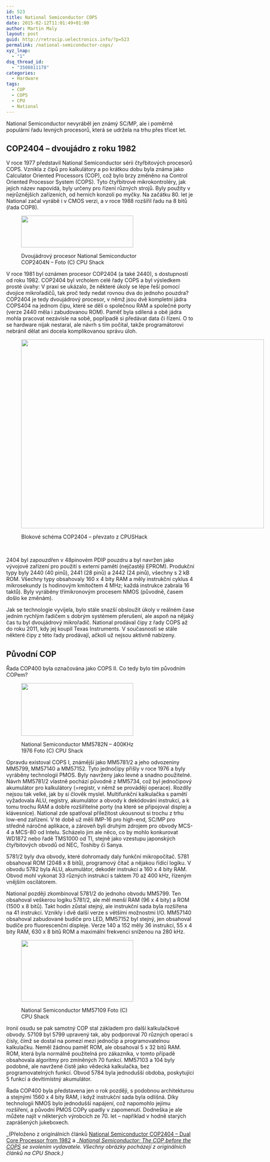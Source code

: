 ```yaml
---
id: 523
title: National Semiconductor COPS
date: 2015-02-12T11:01:49+01:00
author: Martin Maly
layout: post
guid: http://retrocip.uelectronics.info/?p=523
permalink: /national-semiconductor-cops/
xyz_lnap:
  - "1"
dsq_thread_id:
  - "3508811178"
categories:
  - Hardware
tags:
  - COP
  - COPS
  - CPU
  - National
---
```

National Semiconductor nevyráběl jen známý SC/MP, ale i poměrně populární řadu levných procesorů, která se udržela na trhu přes třicet let.

<!--more-->

## COP2404 &#8211; dvoujádro z roku 1982

V roce 1977 představil National Semiconductor sérii čtyřbitových procesorů COPS. Vznikla z čipů pro kalkulátory a po krátkou dobu byla známa jako Calculator Oriented Processors (COP), což bylo brzy změněno na Control Oriented Processor System (COPS). Tyto čtyřbitrové mikrokontroléry, jak jejich název napovídá, byly určeny pro řízení různých strojů. Byly použity v nejrůznějších zařízeních, od herních konzolí po myčky. Na začátku 80. let je National začal vyrábě i v CMOS verzi, a v roce 1988 rozšířil řadu na 8 bitů (řada COP8).<figure id="attachment\_527" aria-labelledby="figcaption\_attachment_527" class="wp-caption aligncenter" style="width: 310px">

<img loading="lazy" class="size-full wp-image-527" src="http://retrocip.uelectronics.info/wp-content/uploads/sites/6/2015/02/COP2404N-300x85.jpg" alt="" width="300" height="85" /> <figcaption id="figcaption\_attachment\_527" class="wp-caption-text">Dvoujádrový procesor National Semiconductor COP2404N &#8211; Foto (C) CPU Shack</figcaption></figure> 

V roce 1981 byl oznámen procesor COP2404 (a také 2440), s dostupností od roku 1982. COP2404 byl vrcholem celé řady COPS a byl výsledkem prosté úvahy: V praxi se ukázalo, že některé úkoly se lépe řeší pomocí dvojice mikrořadičů, tak proč tedy nedat rovnou dva do jednoho pouzdra? COP2404 je tedy dvoujádrový procesor, v němž jsou dvě kompletní jádra COPS404 na jednom čipu, které se dělí o společnou RAM a společné porty (verze 2440 měla i zabudovanou ROM). Paměť byla sdílená a obě jádra mohla pracovat nezávisle na sobě, popřípadě si předávat data či řízení. O to se hardware nijak nestaral, ale návrh s tím počítal, takže programátorovi nebránil dělat ani docela komplikovanou správu úloh.<figure id="attachment\_524" aria-labelledby="figcaption\_attachment_524" class="wp-caption aligncenter" style="width: 660px">

<img loading="lazy" class="wp-image-524 size-medium" src="http://retrocip.uelectronics.info/wp-content/uploads/sites/6/2015/02/COP2404_B-650x505.jpg" alt="" width="650" height="505" srcset="https://retrocip.cz/wp-content/uploads/sites/6/2015/02/COP2404_B-650x505.jpg 650w, https://retrocip.cz/wp-content/uploads/sites/6/2015/02/COP2404_B.jpg 800w" sizes="(max-width: 650px) 100vw, 650px" /> <figcaption id="figcaption\_attachment\_524" class="wp-caption-text">Blokové schéma COP2404 &#8211; převzato z CPUSHack</figcaption></figure> 

&nbsp;

2404 byl zapouzdřen v 48pinovém PDIP pouzdru a byl navržen jako vývojové zařízení pro použití s externí pamětí (nejčastěji EPROM). Produkční typy byly 2440 (40 pinů), 2441 (28 pinů) a 2442 (24 pinů), všechny s 2 kB ROM. Všechny typy obsahovaly 160 x 4 bity RAM a měly instrukční cyklus 4 mikrosekundy (s hodinovým kmitočtem 4 MHz; každá instrukce zabrala 16 taktů). Byly vyráběny třímikronovým procesem NMOS (původně, časem došlo ke změnám).

Jak se technologie vyvíjela, bylo stále snazší obsloužit úkoly v reálném čase jedním rychlým řadičem s dobrým systémem přerušení, ale aspoň na nějaký čas tu byl dvoujádrový mikrořadič. National prodával čipy z řady COPS až do roku 2011, kdy jej koupil Texas Instruments. V současnosti se stále některé čipy z této řady prodávají, ačkoli už nejsou aktivně nabízeny.

## Původní COP

Řada COP400 byla označována jako COPS II. Co tedy bylo tím původním COPem?<figure id="attachment\_525" aria-labelledby="figcaption\_attachment_525" class="wp-caption alignleft" style="width: 310px">

<img loading="lazy" class="size-full wp-image-525" src="http://retrocip.uelectronics.info/wp-content/uploads/sites/6/2015/02/MM5782N-300x141.jpg" alt="" width="300" height="141" /> <figcaption id="figcaption\_attachment\_525" class="wp-caption-text">National Semiconductor MM5782N – 400KHz 1976 Foto (C) CPU Shack</figcaption></figure> 

Opravdu existoval COPS I, známější jako MM5781/2 a jeho odvozeniny MM5799, MM57140 a MM57152. Tyto jednočipy přišly v roce 1976 a byly vyráběny technologií PMOS. Byly navrženy jako levné a snadno použitelné. Návrh MM5781/2 vlastně pochází původně z MM5734, což byl jednočipový akumulátor pro kalkulátory (=registr, v němž se provádějí operace). Rozdíly nejsou tak velké, jak by si člověk myslel. Multifunkční kalkulačka s pamětí vyžadovala ALU, registry, akumulátor a obvody k dekódování instrukcí, a k tomu trochu RAM a dobře rozšiřitelné porty (na které se připojoval displej a klávesnice). National zde spatřoval příležitost ukousnout si trochu z trhu low-end zařízení. V té době už měli IMP-16 pro high-end, SC/MP pro středně náročné aplikace, a zároveň byli druhým zdrojem pro obvody MCS-4 a MCS-80 od Intelu. Scházelo jim ale něco, co by mohlo konkurovat WD1872 nebo řadě TMS1000 od TI, stejně jako vzestupu japonských čtyřbitových obvodů od NEC, Toshiby či Sanya.

5781/2 byly dva obvody, které dohromady daly funkční mikropočítač. 5781 obsahoval ROM (2048 x 8 bitů), programový čítač a nějakou řídicí logiku. V obvodu 5782 byla ALU, akumulátor, dekodér instrukcí a 160 x 4 bity RAM. Obvod mohl vykonat 33 různých instrukcí s taktem 70 až 400 kHz, řízeným vnějším oscilátorem.

National později zkombinoval 5781/2 do jednoho obvodu MM5799. Ten obsahoval veškerou logiku 5781/2, ale měl menší RAM (96 x 4 bity) a ROM (1500 x 8 bitů). Takt hodin zůstal stejný, ale instrukční sada byla rozšířena na 41 instrukcí. Vznikly i dvě další verze s většími možnostmi I/O. MM57140 obsahoval zabudované budiče pro LED, MM57152 byl stejný, jen obsahoval budiče pro fluorescenční displeje. Verze 140 a 152 měly 36 instrukcí, 55 x 4 bity RAM, 630 x 8 bitů ROM a maximální frekvenci sníženou na 280 kHz.<figure id="attachment\_526" aria-labelledby="figcaption\_attachment_526" class="wp-caption alignright" style="width: 310px">

<img loading="lazy" class="size-full wp-image-526" src="http://retrocip.uelectronics.info/wp-content/uploads/sites/6/2015/02/NationalSemiMM57109FAN-N-300x165.jpg" alt="" width="300" height="165" /> <figcaption id="figcaption\_attachment\_526" class="wp-caption-text">National Semiconductor MM57109 Foto (C) CPU Shack</figcaption></figure> 

Ironií osudu se pak samotný COP stal základem pro další kalkulačkové obvody. 57109 byl 5799 upravený tak, aby podporoval 70 různých operací s čísly, čímž se dostal na pomezí mezi jednočip a programovatelnou kalkulačku. Neměl žádnou paměť ROM, ale obsahoval 5 x 32 bitů RAM. ROM, která byla normálně použitelná pro zákazníka, v tomto případě obsahovala algoritmy pro zmíněných 70 funkcí. MM57103 a 104 byly podobné, ale navržené čistě jako vědecká kalkulačka, bez programovatelných funkcí. Obvod 5784 byla jednodušší obdoba, poskytující 5 funkcí a devítimístný akumulátor.

Řada COP400 byla představena jen o rok později, s podobnou architekturou a stejnými 1560 x 4 bity RAM, i když instrukční sada byla odlišná. Díky technologii NMOS bylo jednodušší napájení, což napomohlo jejímu rozšíření, a původní PMOS COPy upadly v zapomenutí. Dodneška je ale můžete najít v některých výrobcích ze 70. let &#8211; například v hodně starých zaprášených jukeboxech.

_(Přeloženo z originálních článků [National Semiconductor COP2404 &#8211; Dual Core Processor from 1982](http://www.cpushack.com/2014/08/25/national-semiconductor-cop2404-dual-core-processor-from-1982/) a __<a title="Permanent Link: National Semiconductor: The COP before the COPS" href="http://www.cpushack.com/2014/09/27/national-semiconductor-the-cop-before-the-cops/" rel="bookmark">National Semiconductor: The COP before the COPS</a> se svolením vydavatele. Všechny obrázky pocházejí z originálních článků na CPU Shack.)_
